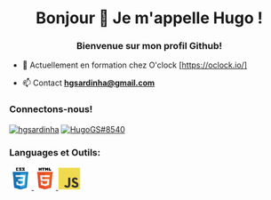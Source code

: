 <h1 align="center">Bonjour 👋 Je m'appelle Hugo !</h1>
<h3 align="center">Bienvenue sur mon profil Github!</h3>

- 🔭 Actuellement en formation chez O'clock [https://oclock.io/]

- 📫 Contact **hgsardinha@gmail.com**

<h3 align="left">Connectons-nous!</h3>
<p align="left">
<a href="https://twitter.com/hgsardinha" target="blank"><img align="center" src="https://raw.githubusercontent.com/rahuldkjain/github-profile-readme-generator/master/src/images/icons/Social/twitter.svg" alt="hgsardinha" height="30" width="40" /></a>
<a href="https://discord.gg/HugoGS#8540" target="blank"><img align="center" src="https://raw.githubusercontent.com/rahuldkjain/github-profile-readme-generator/master/src/images/icons/Social/discord.svg" alt="HugoGS#8540" height="30" width="40" /></a>
</p>

<h3 align="left">Languages et Outils:</h3>
<p align="left"> <a href="https://www.w3schools.com/css/" target="_blank" rel="noreferrer"> <img src="https://raw.githubusercontent.com/devicons/devicon/master/icons/css3/css3-original-wordmark.svg" alt="css3" width="40" height="40"/> </a> <a href="https://www.w3.org/html/" target="_blank" rel="noreferrer"> <img src="https://raw.githubusercontent.com/devicons/devicon/master/icons/html5/html5-original-wordmark.svg" alt="html5" width="40" height="40"/> </a> <a href="https://developer.mozilla.org/en-US/docs/Web/JavaScript" target="_blank" rel="noreferrer"> <img src="https://raw.githubusercontent.com/devicons/devicon/master/icons/javascript/javascript-original.svg" alt="javascript" width="40" height="40"/> </a> </p>

